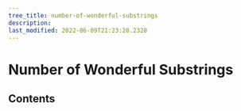 ```yaml
---
tree_title: number-of-wonderful-substrings
description: 
last_modified: 2022-06-09T21:23:28.2328
---
```


# Number of Wonderful Substrings

## Contents
